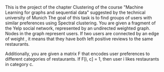 This is the project of the chapter Clustering of the course "Machine Learning for graphs and sequential data" suggested by the technical university of Munich
The goal of this task is to find groups of users with similar preferences using Spectral clustering. You are given a fragment of the Yelp social network, represented by an undirected weighted graph. Nodes in the graph represent users. If two users are connected by an edge of weight 
, it means that they have both left positive reviews to the same 
 restaurants.

Additionally, you are given a matrix F that encodes user preferences to different categories of restaurants. If F[i, c] = 1, then user i likes restaurants in category c.
